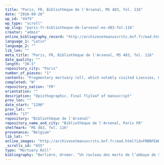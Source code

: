 ```yaml
---
title: "Paris, FR, Bibliothèque de l'Arsenal, MS 483, fol. 116"
date: "2016-09-28"
wp_id: "4479"
wp_type: "scroll"
wp_slug: "paris-fr-bibliotheque-de-larsenal-ms-483-fol-116"
creator: "admin"
online_bibliography_record: "http://archivesetmanuscrits.bnf.fr/ead.html?id=FRBNFEAD000079676"
language_1: "Latin"
language_2: ""
lib_lon: ""
meta_title: "Paris, FR, Bibliothèque de l'Arsenal, MS 483, fol. 116"
date_quality: ""
length: "30.5"
repository_city: "Paris"
number_of_pieces: "1"
contents: "Fragmentary mortuary roll, which notably visited Liessies, Gembloux, and Nivelles."
completed: "N"
repository_nation: "FR"
orientation: ""
description: "Opisthographic. Final flyleaf of manuscript"
prov_lon: ""
date_start: "1200"
prov_lat: ""
width: "17"
repository: "Bibliothèque de l'Arsenal"
repository_name_and_city: "Bibliothèque de l'Arsenal, Paris FR"
shelfmark: "MS 483, fol. 116"
provenance: "Belgium"
lib_lat: ""
online_images: "http://archivesetmanuscrits.bnf.fr/ead.html?id=FRBNFEAD000079676"
_scrolls_id: "655"
type: "Mortuary Roll"
bibliography: "Berlière, Ursmer. “Un rouleau des morts de l’abbaye de Saint-Trond de l’an 1450.” Revue bénédictine 8 (1892): 327–31. p. 327n1<br/> Dufour, Jean. Les Rouleaux Des Morts. Vol. 2. Monumenta Palaeographica Medii Aevi. Series Gallica. Turnhout: Brepols, 2009, no. 217."
---
```



